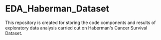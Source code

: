 # EDA_Haberman_Dataset
This repository is created for storing the code components and results of exploratory data analysis carried out on Haberman's Cancer Survival Dataset.
